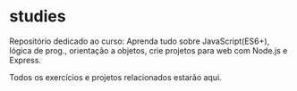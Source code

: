 # studies
Repositório dedicado ao curso: Aprenda tudo sobre JavaScript(ES6+), lógica de prog., orientação a objetos, crie projetos para web com Node.js e Express.

Todos os exercícios e projetos relacionados estarão aqui.